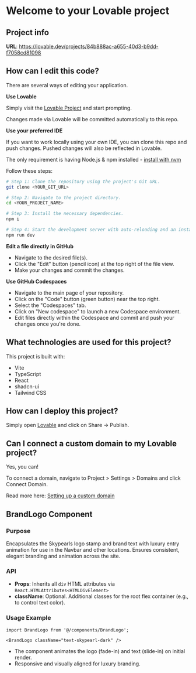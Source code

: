 # Welcome to your Lovable project

## Project info

**URL**: https://lovable.dev/projects/84b888ac-a655-40d3-b9dd-f7058cd81098

## How can I edit this code?

There are several ways of editing your application.

**Use Lovable**

Simply visit the [Lovable Project](https://lovable.dev/projects/84b888ac-a655-40d3-b9dd-f7058cd81098) and start prompting.

Changes made via Lovable will be committed automatically to this repo.

**Use your preferred IDE**

If you want to work locally using your own IDE, you can clone this repo and push changes. Pushed changes will also be reflected in Lovable.

The only requirement is having Node.js & npm installed - [install with nvm](https://github.com/nvm-sh/nvm#installing-and-updating)

Follow these steps:

```sh
# Step 1: Clone the repository using the project's Git URL.
git clone <YOUR_GIT_URL>

# Step 2: Navigate to the project directory.
cd <YOUR_PROJECT_NAME>

# Step 3: Install the necessary dependencies.
npm i

# Step 4: Start the development server with auto-reloading and an instant preview.
npm run dev
```

**Edit a file directly in GitHub**

- Navigate to the desired file(s).
- Click the "Edit" button (pencil icon) at the top right of the file view.
- Make your changes and commit the changes.

**Use GitHub Codespaces**

- Navigate to the main page of your repository.
- Click on the "Code" button (green button) near the top right.
- Select the "Codespaces" tab.
- Click on "New codespace" to launch a new Codespace environment.
- Edit files directly within the Codespace and commit and push your changes once you're done.

## What technologies are used for this project?

This project is built with:

- Vite
- TypeScript
- React
- shadcn-ui
- Tailwind CSS

## How can I deploy this project?

Simply open [Lovable](https://lovable.dev/projects/84b888ac-a655-40d3-b9dd-f7058cd81098) and click on Share -> Publish.

## Can I connect a custom domain to my Lovable project?

Yes, you can!

To connect a domain, navigate to Project > Settings > Domains and click Connect Domain.

Read more here: [Setting up a custom domain](https://docs.lovable.dev/tips-tricks/custom-domain#step-by-step-guide)

## BrandLogo Component

### Purpose
Encapsulates the Skypearls logo stamp and brand text with luxury entry animation for use in the Navbar and other locations. Ensures consistent, elegant branding and animation across the site.

### API
- **Props**: Inherits all `div` HTML attributes via `React.HTMLAttributes<HTMLDivElement>`
- **className**: Optional. Additional classes for the root flex container (e.g., to control text color).

### Usage Example
```tsx
import BrandLogo from '@/components/BrandLogo';

<BrandLogo className="text-skypearl-dark" />
```
- The component animates the logo (fade-in) and text (slide-in) on initial render.
- Responsive and visually aligned for luxury branding.
